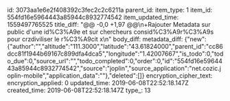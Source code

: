 id: 3073aa1e6e2f408392c3fec2c2c6211a
parent_id: 
item_type: 1
item_id: 554fd16e5964443a85944c8932774542
item_updated_time: 1559497765525
title_diff: "@@ -0,0 +1,97 @@\n+Rajouter Metadata sur public d'une id%C3%A9e et sur chercheurs consid%C3%A9r%C3%A9s pour crzdiviliser le r%C3%A9cit x\n"
body_diff: 
metadata_diff: {"new":{"author":"","altitude":"111.3000","latitude":"43.61824000","parent_id":"cc86dcc81f1944b69167c899dfa4dca5","longitude":"1.42007667","is_todo":0,"todo_due":0,"source_url":"","todo_completed":0,"order":0,"id":"554fd16e5964443a85944c8932774542","source":"joplin","source_application":"net.cozic.joplin-mobile","application_data":""},"deleted":[]}
encryption_cipher_text: 
encryption_applied: 0
updated_time: 2019-06-08T22:52:18.147Z
created_time: 2019-06-08T22:52:18.147Z
type_: 13